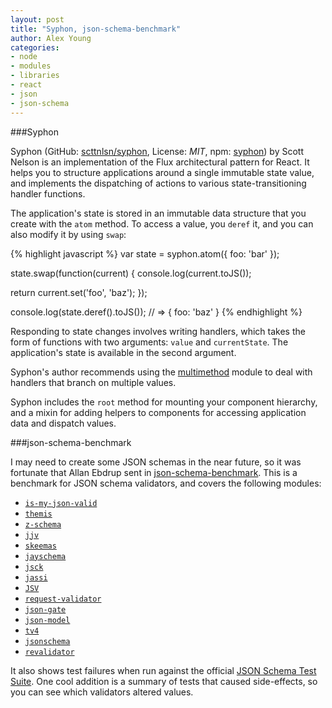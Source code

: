 ```yaml
---
layout: post
title: "Syphon, json-schema-benchmark"
author: Alex Young
categories:
- node
- modules
- libraries
- react
- json
- json-schema
---
```


###Syphon

Syphon (GitHub: [scttnlsn/syphon](https://github.com/scttnlsn/syphon), License: _MIT_, npm: [syphon](https://www.npmjs.com/package/syphon)) by Scott Nelson is an implementation of the Flux architectural pattern for React.  It helps you to structure applications around a single immutable state value, and implements the dispatching of actions to various state-transitioning handler functions.

The application's state is stored in an immutable data structure that you create with the `atom` method.  To access a value, you `deref` it, and you can also modify it by using `swap`:

{% highlight javascript %}
var state = syphon.atom({ foo: 'bar' });

state.swap(function(current) {
  console.log(current.toJS());

  return current.set('foo', 'baz');
});

console.log(state.deref().toJS());
// => { foo: 'baz' }
{% endhighlight %}

Responding to state changes involves writing handlers, which takes the form of functions with two arguments: `value` and `currentState`.  The application's state is available in the second argument.

Syphon's author recommends using the [multimethod](https://www.npmjs.com/package/multimethod) module to deal with handlers that branch on multiple values.

Syphon includes the `root` method for mounting your component hierarchy, and a mixin for adding helpers to components for accessing application data and dispatch values.

###json-schema-benchmark

I may need to create some JSON schemas in the near future, so it was fortunate that Allan Ebdrup sent in [json-schema-benchmark](https://github.com/Muscula/json-schema-benchmark).  This is a benchmark for JSON schema validators, and covers the following modules:

* [`is-my-json-valid`](https://github.com/mafintosh/is-my-json-valid)
* [`themis`](https://github.com/playlyfe/themis)
* [`z-schema`](https://github.com/zaggino/z-schema)
* [`jjv`](https://github.com/acornejo/jjv)
* [`skeemas`](https://github.com/Prestaul/skeemas)
* [`jayschema`](https://github.com/natesilva/jayschema)
* [`jsck`](https://github.com/pandastrike/jsck)
* [`jassi`](https://github.com/iclanzan/jassi)
* [`JSV`](http://github.com/garycourt/JSV)
* [`request-validator`](https://github.com/bugventure/request-validator)
* [`json-gate`](https://github.com/oferei/json-gate)
* [`json-model`](https://github.com/geraintluff/json-model)
* [`tv4`](https://github.com/geraintluff/tv4)
* [`jsonschema`](https://github.com/tdegrunt/jsonschema)
* [`revalidator`](https://github.com/flatiron/revalidator)

It also shows test failures when run against the official [JSON Schema Test Suite](https://github.com/json-schema/JSON-Schema-Test-Suite).  One cool addition is a summary of tests that caused side-effects, so you can see which validators altered values.
